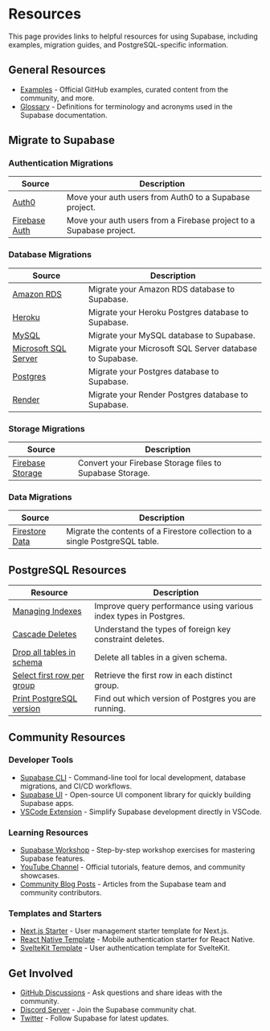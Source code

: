 # Resources

This page provides links to helpful resources for using Supabase, including examples, migration guides, and PostgreSQL-specific information.

## General Resources

- [Examples](https://supabase.com/docs/guides/resources/examples) - Official GitHub examples, curated content from the community, and more.
- [Glossary](https://supabase.com/docs/guides/resources/glossary) - Definitions for terminology and acronyms used in the Supabase documentation.

## Migrate to Supabase

### Authentication Migrations

| Source | Description |
|--------|-------------|
| [Auth0](https://supabase.com/docs/guides/resources/migrating-to-supabase/auth0) | Move your auth users from Auth0 to a Supabase project. |
| [Firebase Auth](https://supabase.com/docs/guides/resources/migrating-to-supabase/firebase-auth) | Move your auth users from a Firebase project to a Supabase project. |

### Database Migrations

| Source | Description |
|--------|-------------|
| [Amazon RDS](https://supabase.com/docs/guides/resources/migrating-to-supabase/amazon-rds) | Migrate your Amazon RDS database to Supabase. |
| [Heroku](https://supabase.com/docs/guides/resources/migrating-to-supabase/heroku) | Migrate your Heroku Postgres database to Supabase. |
| [MySQL](https://supabase.com/docs/guides/resources/migrating-to-supabase/mysql) | Migrate your MySQL database to Supabase. |
| [Microsoft SQL Server](https://supabase.com/docs/guides/resources/migrating-to-supabase/mssql) | Migrate your Microsoft SQL Server database to Supabase. |
| [Postgres](https://supabase.com/docs/guides/resources/migrating-to-supabase/postgres) | Migrate your Postgres database to Supabase. |
| [Render](https://supabase.com/docs/guides/resources/migrating-to-supabase/render) | Migrate your Render Postgres database to Supabase. |

### Storage Migrations

| Source | Description |
|--------|-------------|
| [Firebase Storage](https://supabase.com/docs/guides/resources/migrating-to-supabase/firebase-storage) | Convert your Firebase Storage files to Supabase Storage. |

### Data Migrations

| Source | Description |
|--------|-------------|
| [Firestore Data](https://supabase.com/docs/guides/resources/migrating-to-supabase/firestore-data) | Migrate the contents of a Firestore collection to a single PostgreSQL table. |

## PostgreSQL Resources

| Resource | Description |
|----------|-------------|
| [Managing Indexes](https://supabase.com/docs/guides/database/postgres/indexes) | Improve query performance using various index types in Postgres. |
| [Cascade Deletes](https://supabase.com/docs/guides/database/postgres/cascade-deletes) | Understand the types of foreign key constraint deletes. |
| [Drop all tables in schema](https://supabase.com/docs/guides/database/postgres/dropping-all-tables-in-schema) | Delete all tables in a given schema. |
| [Select first row per group](https://supabase.com/docs/guides/database/postgres/first-row-in-group) | Retrieve the first row in each distinct group. |
| [Print PostgreSQL version](https://supabase.com/docs/guides/database/postgres/which-version-of-postgres) | Find out which version of Postgres you are running. |

## Community Resources

### Developer Tools

- [Supabase CLI](https://github.com/supabase/cli) - Command-line tool for local development, database migrations, and CI/CD workflows.
- [Supabase UI](https://ui.supabase.io/) - Open-source UI component library for quickly building Supabase apps.
- [VSCode Extension](https://marketplace.visualstudio.com/items?itemName=supabase.supabase-vscode) - Simplify Supabase development directly in VSCode.

### Learning Resources

- [Supabase Workshop](https://supabase.com/docs/guides/auth/social-login/auth-github) - Step-by-step workshop exercises for mastering Supabase features.
- [YouTube Channel](https://www.youtube.com/c/supabase) - Official tutorials, feature demos, and community showcases.
- [Community Blog Posts](https://supabase.com/blog) - Articles from the Supabase team and community contributors.

### Templates and Starters

- [Next.js Starter](https://github.com/supabase/supabase/tree/master/examples/user-management/nextjs-ts-user-management) - User management starter template for Next.js.
- [React Native Template](https://github.com/supabase/supabase/tree/master/examples/user-management/expo-user-management) - Mobile authentication starter for React Native.
- [SvelteKit Template](https://github.com/supabase/supabase/tree/master/examples/user-management/sveltekit-user-management) - User authentication template for SvelteKit.

## Get Involved

- [GitHub Discussions](https://github.com/supabase/supabase/discussions) - Ask questions and share ideas with the community.
- [Discord Server](https://discord.supabase.com) - Join the Supabase community chat.
- [Twitter](https://twitter.com/supabase) - Follow Supabase for latest updates.
